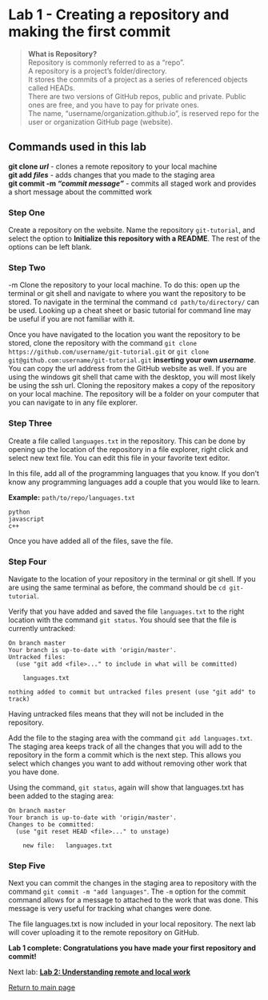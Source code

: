 # Lab 1 - Creating a repository and making the first commit

>**What is Repository?**  
Repository is commonly referred to as a “repo”.  
A repository is a project’s folder/directory.  
It stores the commits of a project as a series of referenced objects called HEADs.  
There are two versions of GitHub repos, public and private. Public ones are free, and you have to pay for private ones.  
The name, “username/organization.github.io”, is reserved repo for the user or organization GitHub page (website).

## Commands used in this lab

**git clone _url_** - clones a remote repository to your local machine  
**git add _files_** - adds changes that you made to the staging area  
**git commit -m _“commit message”_** - commits all staged work and provides a short message about the committed work


### Step One

Create a repository on the website. Name the repository `git-tutorial`, and select the option to **Initialize this repository with a README**. The rest of the options can be left blank.

### Step Two
-m
Clone the repository to your local machine. To do this: open up the terminal or git shell and navigate to where you want the repository to be stored. To navigate in the terminal the command `cd path/to/directory/` can be used. Looking up a cheat sheet or basic tutorial for command line may be useful if you are not familiar with it.

Once you have navigated to the location you want the repository to be stored, clone the repository with the command `git clone https://github.com/username/git-tutorial.git` or `git clone git@github.com:username/git-tutorial.git` **inserting your own _username_**. You can copy the url address from the GitHub website as well. If you are using the windows git shell that came with the desktop, you will most likely be using the ssh url. Cloning the repository makes a copy of the repository on your local machine. The repository will be a folder on your computer that you can navigate to in any file explorer.

### Step Three

Create a file called `languages.txt` in the repository. This can be done by opening up the location of the repository in a file explorer, right click and select new text file. You can edit this file in your favorite text editor.

In this file, add all of the programming languages that you know. If you don't know any programming languages add a couple that you would like to learn.

**Example:** `path/to/repo/languages.txt`

```
python
javascript
c++
```

Once you have added all of the files, save the file.

### Step Four

Navigate to the location of your repository in the terminal or git shell. If you are using the same terminal as before, the command should be `cd git-tutorial`.

Verify that you have added and saved the file `languages.txt` to the right location with the command `git status`. You should see that the file is currently untracked:

```
On branch master
Your branch is up-to-date with 'origin/master'.
Untracked files:
  (use "git add <file>..." to include in what will be committed)

	languages.txt

nothing added to commit but untracked files present (use "git add" to track)
```

Having untracked files means that they will not be included in the repository.

Add the file to the staging area with the command `git add languages.txt`. The staging area keeps track of all the changes that you will add to the repository in the form a commit which is the next step. This allows you select which changes you want to add without removing other work that you have done.

Using the command, `git status`, again will show that languages.txt has been added to the staging area:

```
On branch master
Your branch is up-to-date with 'origin/master'.
Changes to be committed:
  (use "git reset HEAD <file>..." to unstage)

	new file:   languages.txt

```

### Step Five

Next you can commit the changes in the staging area to repository with the command `git commit -m "add languages"`. The `-m` option for the commit command allows for a message to attached to the work that was done. This message is very useful for tracking what changes were done.

The file languages.txt is now included in your local repository. The next lab will cover uploading it to the remote repository on GitHub.

**Lab 1 complete: Congratulations you have made your first repository and commit!**

Next lab:
**[Lab 2: Understanding remote and local work](Lab2.md)**

[Return to main page](README.md)
